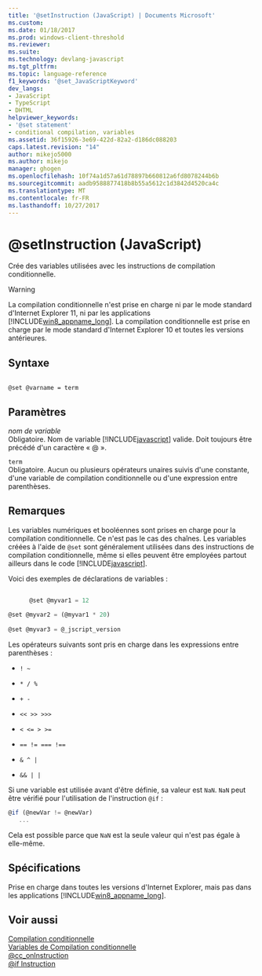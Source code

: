 ```yaml
---
title: '@setInstruction (JavaScript) | Documents Microsoft'
ms.custom: 
ms.date: 01/18/2017
ms.prod: windows-client-threshold
ms.reviewer: 
ms.suite: 
ms.technology: devlang-javascript
ms.tgt_pltfrm: 
ms.topic: language-reference
f1_keywords: '@set_JavaScriptKeyword'
dev_langs:
- JavaScript
- TypeScript
- DHTML
helpviewer_keywords:
- '@set statement'
- conditional compilation, variables
ms.assetid: 36f15926-3e69-422d-82a2-d186dc088203
caps.latest.revision: "14"
author: mikejo5000
ms.author: mikejo
manager: ghogen
ms.openlocfilehash: 10f74a1d57a61d78897b660812a6fd8078244b6b
ms.sourcegitcommit: aadb9588877418b8b55a5612c1d3842d4520ca4c
ms.translationtype: MT
ms.contentlocale: fr-FR
ms.lasthandoff: 10/27/2017
---
```

# <a name="set-statement-javascript"></a>@setInstruction (JavaScript)
Crée des variables utilisées avec les instructions de compilation conditionnelle.  
  
> [!WARNING]
>  La compilation conditionnelle n'est prise en charge ni par le mode standard d'Internet Explorer 11, ni par les applications [!INCLUDE[win8_appname_long](../../javascript/includes/win8-appname-long-md.md)]. La compilation conditionnelle est prise en charge par le mode standard d'Internet Explorer 10 et toutes les versions antérieures.  
  
## <a name="syntax"></a>Syntaxe  
  
```  
  
@set @varname = term   
```  
  
## <a name="parameters"></a>Paramètres  
 *nom de variable*  
 Obligatoire. Nom de variable [!INCLUDE[javascript](../../javascript/includes/javascript-md.md)] valide. Doit toujours être précédé d'un caractère « @ ».  
  
 `term`  
 Obligatoire. Aucun ou plusieurs opérateurs unaires suivis d'une constante, d'une variable de compilation conditionnelle ou d'une expression entre parenthèses.  
  
## <a name="remarks"></a>Remarques  
 Les variables numériques et booléennes sont prises en charge pour la compilation conditionnelle. Ce n'est pas le cas des chaînes. Les variables créées à l'aide de `@set` sont généralement utilisées dans des instructions de compilation conditionnelle, même si elles peuvent être employées partout ailleurs dans le code [!INCLUDE[javascript](../../javascript/includes/javascript-md.md)].  
  
 Voici des exemples de déclarations de variables :  
  
```JavaScript  
  
      @set @myvar1 = 12  
  
@set @myvar2 = (@myvar1 * 20)  
  
@set @myvar3 = @_jscript_version  
```  
  
 Les opérateurs suivants sont pris en charge dans les expressions entre parenthèses :  
  
-   `! ~`  
  
-   `* / %`  
  
-   `+ -`  
  
-   `<< >> >>>`  
  
-   `< <= > >=`  
  
-   `== != === !==`  
  
-   `& ^ |`  
  
-   `&& | |`  
  
 Si une variable est utilisée avant d'être définie, sa valeur est `NaN`. `NaN` peut être vérifié pour l'utilisation de l'instruction `@if` :  
  
```JavaScript  
@if (@newVar != @newVar)  
   ...  
```  
  
 Cela est possible parce que `NaN` est la seule valeur qui n'est pas égale à elle-même.  
  
## <a name="requirements"></a>Spécifications  
 Prise en charge dans toutes les versions d'Internet Explorer, mais pas dans les applications [!INCLUDE[win8_appname_long](../../javascript/includes/win8-appname-long-md.md)].  
  
## <a name="see-also"></a>Voir aussi  
 [Compilation conditionnelle](../../javascript/advanced/conditional-compilation-javascript.md)   
 [Variables de Compilation conditionnelle](../../javascript/advanced/conditional-compilation-variables-javascript.md)   
 [@cc_onInstruction](../../javascript/reference/at-cc-on-statement-javascript.md)   
 [@if Instruction](../../javascript/reference/at-if-statement-javascript.md)